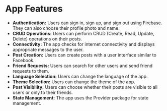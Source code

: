 # App Features

- **Authentication:** Users can sign in, sign up, and sign out using Firebase. They can also choose their profile photo and name.
- **CRUD Operations:** Users can perform CRUD (Create, Read, Update, Delete) operations on their posts.
- **Connectivity:** The app checks for internet connectivity and displays appropriate messages to the user.
- **Post Creation:** Users can create posts with a user interface similar to Facebook.
- **Friend Requests:** Users can search for other users and send friend requests to them.
- **Language Selection:** Users can change the language of the app.
- **Theme Selection:** Users can change the theme of the app.
- **Post Visibility:** Users can choose whether their posts are visible to all users or only to their friends.
- **State Management:** The app uses the Provider package for state management.
